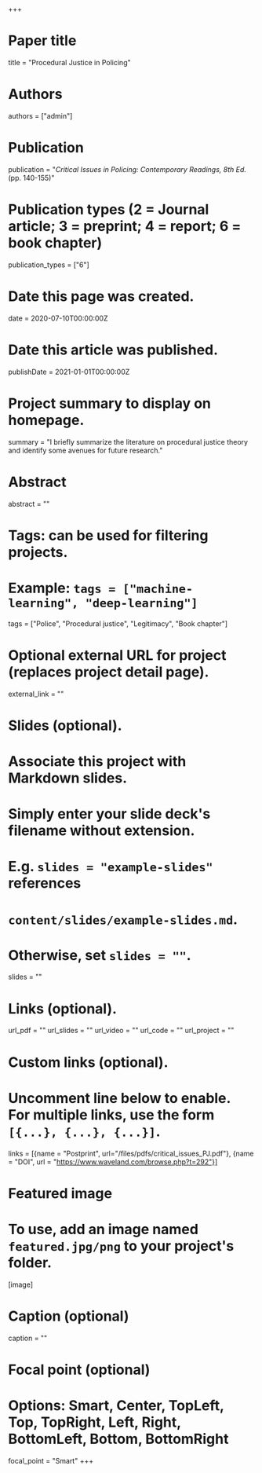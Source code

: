 +++
# Paper title
title = "Procedural Justice in Policing"

# Authors
authors = ["admin"]

# Publication
publication = "*Critical Issues in Policing: Contemporary Readings, 8th Ed.*(pp. 140-155)"

# Publication types (2 = Journal article; 3 = preprint; 4 = report; 6 = book chapter)
publication_types = ["6"]

# Date this page was created.
date = 2020-07-10T00:00:00Z

# Date this article was published.
publishDate = 2021-01-01T00:00:00Z

# Project summary to display on homepage.
summary = "I briefly summarize the literature on procedural justice theory and identify some avenues for future research."

# Abstract
abstract = ""

# Tags: can be used for filtering projects.
# Example: `tags = ["machine-learning", "deep-learning"]`
tags = ["Police", "Procedural justice", "Legitimacy", "Book chapter"]

# Optional external URL for project (replaces project detail page).
external_link = ""

# Slides (optional).
#   Associate this project with Markdown slides.
#   Simply enter your slide deck's filename without extension.
#   E.g. `slides = "example-slides"` references 
#   `content/slides/example-slides.md`.
#   Otherwise, set `slides = ""`.
slides = ""

# Links (optional).
url_pdf = ""
url_slides = ""
url_video = ""
url_code = ""
url_project = ""

# Custom links (optional).
#   Uncomment line below to enable. For multiple links, use the form `[{...}, {...}, {...}]`.
links = [{name = "Postprint", url="/files/pdfs/critical_issues_PJ.pdf"}, {name = "DOI", url = "https://www.waveland.com/browse.php?t=292"}]

# Featured image
# To use, add an image named `featured.jpg/png` to your project's folder. 
[image]
  # Caption (optional)
  caption = ""
  
  # Focal point (optional)
  # Options: Smart, Center, TopLeft, Top, TopRight, Left, Right, BottomLeft, Bottom, BottomRight
  focal_point = "Smart"
+++

